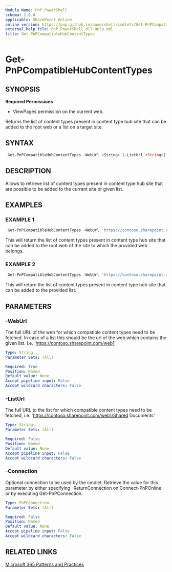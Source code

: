 ```yaml
---
Module Name: PnP.PowerShell
schema: 2.0.0
applicable: SharePoint Online
online version: https://pnp.github.io/powershell/cmdlets/Get-PnPCompatibleHubContentTypes.html
external help file: PnP.PowerShell.dll-Help.xml
title: Get-PnPCompatibleHubContentTypes
---
```

  
# Get-PnPCompatibleHubContentTypes

## SYNOPSIS

**Required Permissions**

  * ViewPages permission on the current web.

Returns the list of content types present in content type hub site that can be added to the root web or a list on a target site.

## SYNTAX

```powershell
 Get-PnPCompatibleHubContentTypes -WebUrl <String> [-ListUrl <String>] [-Connection <PnPConnection>] 
```

## DESCRIPTION

Allows to retrieve list of content types present in content type hub site that are possible to be added to the current site or given list.

## EXAMPLES

### EXAMPLE 1
```powershell
 Get-PnPCompatibleHubContentTypes -WebUrl 'https://contoso.sharepoint.com/web1'
```

This will return the list of content types present in content type hub site that can be added to the root web of the site to which the provided web belongs.

### EXAMPLE 2
```powershell
 Get-PnPCompatibleHubContentTypes -WebUrl 'https://contoso.sharepoint.com/web1' -ListUrl 'https://contoso.sharepoint.com/web1/Shared Documents'
```

This will return the list of content types present in content type hub site that can be added to the provided list.

## PARAMETERS

### -WebUrl
The full URL of the web for which compatible content types need to be fetched. In case of a list this should be the url of the web which contains the given list. I.e. 'https://contoso.sharepoint.com/web1'

```yaml
Type: String
Parameter Sets: (All)

Required: True
Position: Named
Default value: None
Accept pipeline input: False
Accept wildcard characters: False
```

### -ListUrl
The full URL to the list for which compatible content types need to be fetched, i.e. 'https://contoso.sharepoint.com/web1/Shared Documents'

```yaml
Type: String
Parameter Sets: (All)

Required: False
Position: Named
Default value: None
Accept pipeline input: False
Accept wildcard characters: False
```

### -Connection
Optional connection to be used by the cmdlet. Retrieve the value for this parameter by either specifying -ReturnConnection on Connect-PnPOnline or by executing Get-PnPConnection.

```yaml
Type: PnPConnection
Parameter Sets: (All)

Required: False
Position: Named
Default value: None
Accept pipeline input: False
Accept wildcard characters: False
```

## RELATED LINKS

[Microsoft 365 Patterns and Practices](https://aka.ms/m365pnp)